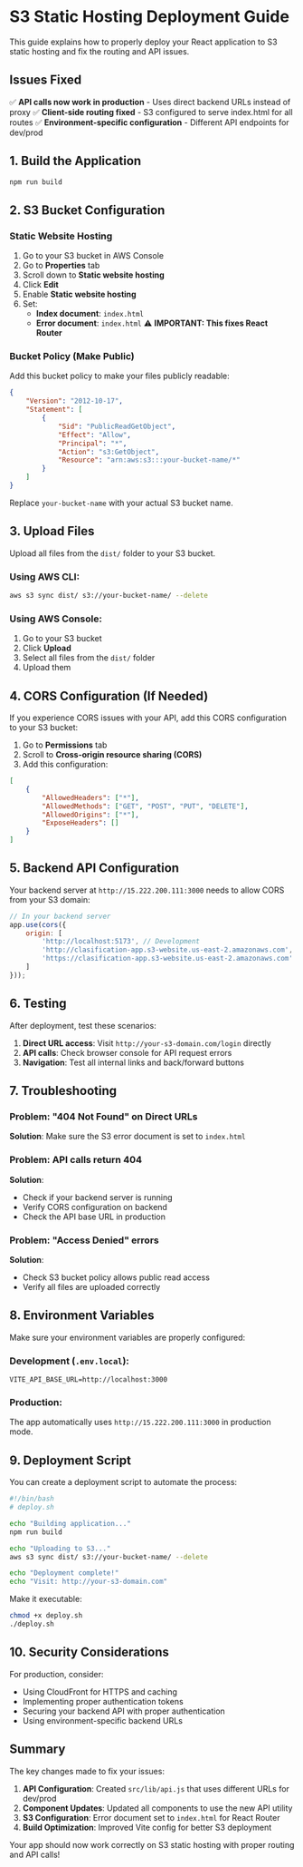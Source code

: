 # S3 Static Hosting Deployment Guide

This guide explains how to properly deploy your React application to S3 static hosting and fix the routing and API issues.

## Issues Fixed

✅ **API calls now work in production** - Uses direct backend URLs instead of proxy
✅ **Client-side routing fixed** - S3 configured to serve index.html for all routes
✅ **Environment-specific configuration** - Different API endpoints for dev/prod

## 1. Build the Application

```bash
npm run build
```

## 2. S3 Bucket Configuration

### Static Website Hosting
1. Go to your S3 bucket in AWS Console
2. Go to **Properties** tab
3. Scroll down to **Static website hosting**
4. Click **Edit**
5. Enable **Static website hosting**
6. Set:
   - **Index document**: `index.html`
   - **Error document**: `index.html` ⚠️ **IMPORTANT: This fixes React Router**

### Bucket Policy (Make Public)
Add this bucket policy to make your files publicly readable:

```json
{
    "Version": "2012-10-17",
    "Statement": [
        {
            "Sid": "PublicReadGetObject",
            "Effect": "Allow",
            "Principal": "*",
            "Action": "s3:GetObject",
            "Resource": "arn:aws:s3:::your-bucket-name/*"
        }
    ]
}
```

Replace `your-bucket-name` with your actual S3 bucket name.

## 3. Upload Files

Upload all files from the `dist/` folder to your S3 bucket.

### Using AWS CLI:
```bash
aws s3 sync dist/ s3://your-bucket-name/ --delete
```

### Using AWS Console:
1. Go to your S3 bucket
2. Click **Upload**
3. Select all files from the `dist/` folder
4. Upload them

## 4. CORS Configuration (If Needed)

If you experience CORS issues with your API, add this CORS configuration to your S3 bucket:

1. Go to **Permissions** tab
2. Scroll to **Cross-origin resource sharing (CORS)**
3. Add this configuration:

```json
[
    {
        "AllowedHeaders": ["*"],
        "AllowedMethods": ["GET", "POST", "PUT", "DELETE"],
        "AllowedOrigins": ["*"],
        "ExposeHeaders": []
    }
]
```

## 5. Backend API Configuration

Your backend server at `http://15.222.200.111:3000` needs to allow CORS from your S3 domain:

```javascript
// In your backend server
app.use(cors({
    origin: [
        'http://localhost:5173', // Development
        'http://clasification-app.s3-website.us-east-2.amazonaws.com', // Production S3
        'https://clasification-app.s3-website.us-east-2.amazonaws.com' // If using HTTPS
    ]
}));
```

## 6. Testing

After deployment, test these scenarios:

1. **Direct URL access**: Visit `http://your-s3-domain.com/login` directly
2. **API calls**: Check browser console for API request errors
3. **Navigation**: Test all internal links and back/forward buttons

## 7. Troubleshooting

### Problem: "404 Not Found" on Direct URLs
**Solution**: Make sure the S3 error document is set to `index.html`

### Problem: API calls return 404
**Solution**: 
- Check if your backend server is running
- Verify CORS configuration on backend
- Check the API base URL in production

### Problem: "Access Denied" errors
**Solution**: 
- Check S3 bucket policy allows public read access
- Verify all files are uploaded correctly

## 8. Environment Variables

Make sure your environment variables are properly configured:

### Development (`.env.local`):
```env
VITE_API_BASE_URL=http://localhost:3000
```

### Production:
The app automatically uses `http://15.222.200.111:3000` in production mode.

## 9. Deployment Script

You can create a deployment script to automate the process:

```bash
#!/bin/bash
# deploy.sh

echo "Building application..."
npm run build

echo "Uploading to S3..."
aws s3 sync dist/ s3://your-bucket-name/ --delete

echo "Deployment complete!"
echo "Visit: http://your-s3-domain.com"
```

Make it executable:
```bash
chmod +x deploy.sh
./deploy.sh
```

## 10. Security Considerations

For production, consider:
- Using CloudFront for HTTPS and caching
- Implementing proper authentication tokens
- Securing your backend API with proper authentication
- Using environment-specific backend URLs

## Summary

The key changes made to fix your issues:

1. **API Configuration**: Created `src/lib/api.js` that uses different URLs for dev/prod
2. **Component Updates**: Updated all components to use the new API utility
3. **S3 Configuration**: Error document set to `index.html` for React Router
4. **Build Optimization**: Improved Vite config for better S3 deployment

Your app should now work correctly on S3 static hosting with proper routing and API calls! 